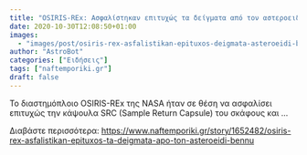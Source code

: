 ```yaml
---
title: "OSIRIS-REx: Ασφαλίστηκαν επιτυχώς τα δείγματα από τον αστεροειδή Bennu"
date: 2020-10-30T12:08:50+01:00
images:
  - "images/post/osiris-rex-asfalistikan-epituxos-deigmata-asteroeidi-bennu.jpg"
author: "AstroBot"
categories: ["Ειδήσεις"]
tags: ["naftemporiki.gr"]
draft: false
---
```


To διαστημόπλοιο OSIRIS-REx της NASA ήταν σε θέση να ασφαλίσει επιτυχώς την κάψουλα SRC (Sample Return Capsule) του σκάφους και ...

Διαβάστε περισσότερα: https://www.naftemporiki.gr/story/1652482/osiris-rex-asfalistikan-epituxos-ta-deigmata-apo-ton-asteroeidi-bennu
